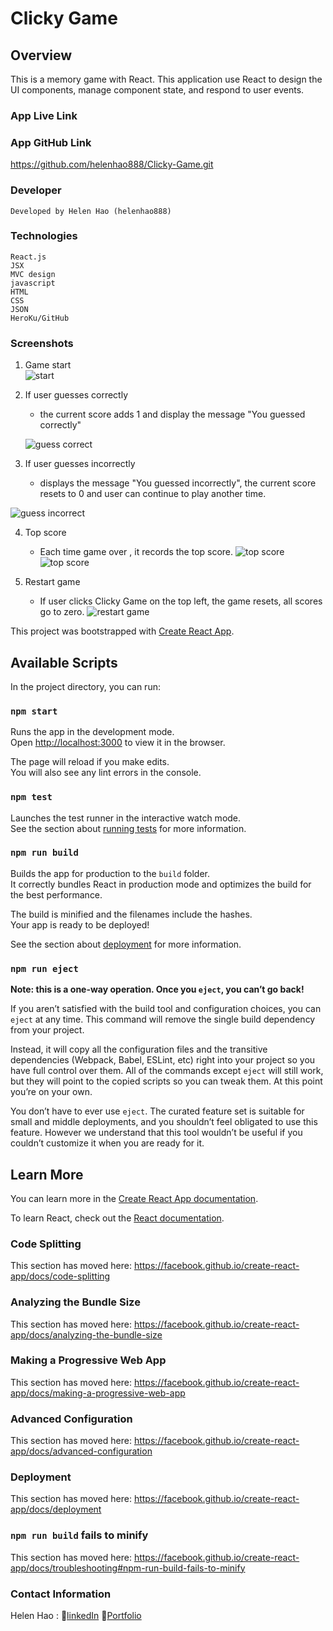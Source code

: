 # Clicky Game

## Overview

This is a memory game with React. This application use React to design the UI  components, manage component state, and respond to user events.


### App Live Link


### App GitHub Link
https://github.com/helenhao888/Clicky-Game.git

### Developer
    Developed by Helen Hao (helenhao888)
    
### Technologies
    
    React.js 
    JSX
    MVC design 
    javascript    
    HTML
    CSS    
    JSON
    HeroKu/GitHub

### Screenshots
1. Game start    
   ![start](public/gameStart.png)
2. If user guesses correctly
    *  the current score adds 1 and display the message "You guessed correctly"
   
   ![guess correct](public/guessCorrect.png)

3.  If user guesses incorrectly
     * displays the message "You guessed incorrectly",  the current score resets to 0 and user can continue to play another time.
   
   ![guess incorrect](public/guessIncorrect.png)

4. Top score
   * Each time game over , it records the top score.
   ![top score](public/guessCorrectWithTop.png)   
   ![top score](public/guessEndWithTop.png)  

5. Restart game
   * If user clicks Clicky Game on the top left, the game resets, all scores go to zero. 
   ![restart game](public/gameStart.png)   



This project was bootstrapped with [Create React App](https://github.com/facebook/create-react-app).

## Available Scripts

In the project directory, you can run:

### `npm start`

Runs the app in the development mode.<br>
Open [http://localhost:3000](http://localhost:3000) to view it in the browser.

The page will reload if you make edits.<br>
You will also see any lint errors in the console.

### `npm test`

Launches the test runner in the interactive watch mode.<br>
See the section about [running tests](https://facebook.github.io/create-react-app/docs/running-tests) for more information.

### `npm run build`

Builds the app for production to the `build` folder.<br>
It correctly bundles React in production mode and optimizes the build for the best performance.

The build is minified and the filenames include the hashes.<br>
Your app is ready to be deployed!

See the section about [deployment](https://facebook.github.io/create-react-app/docs/deployment) for more information.

### `npm run eject`

**Note: this is a one-way operation. Once you `eject`, you can’t go back!**

If you aren’t satisfied with the build tool and configuration choices, you can `eject` at any time. This command will remove the single build dependency from your project.

Instead, it will copy all the configuration files and the transitive dependencies (Webpack, Babel, ESLint, etc) right into your project so you have full control over them. All of the commands except `eject` will still work, but they will point to the copied scripts so you can tweak them. At this point you’re on your own.

You don’t have to ever use `eject`. The curated feature set is suitable for small and middle deployments, and you shouldn’t feel obligated to use this feature. However we understand that this tool wouldn’t be useful if you couldn’t customize it when you are ready for it.

## Learn More

You can learn more in the [Create React App documentation](https://facebook.github.io/create-react-app/docs/getting-started).

To learn React, check out the [React documentation](https://reactjs.org/).

### Code Splitting

This section has moved here: https://facebook.github.io/create-react-app/docs/code-splitting

### Analyzing the Bundle Size

This section has moved here: https://facebook.github.io/create-react-app/docs/analyzing-the-bundle-size

### Making a Progressive Web App

This section has moved here: https://facebook.github.io/create-react-app/docs/making-a-progressive-web-app

### Advanced Configuration

This section has moved here: https://facebook.github.io/create-react-app/docs/advanced-configuration

### Deployment

This section has moved here: https://facebook.github.io/create-react-app/docs/deployment

### `npm run build` fails to minify

This section has moved here: https://facebook.github.io/create-react-app/docs/troubleshooting#npm-run-build-fails-to-minify


### Contact Information

   Helen Hao :
   :link:[linkedIn](https://www.linkedin.com/in/jinzhao-helen-hao-611b3752/) 
   :link:[Portfolio](https://helenhao888.github.io)    